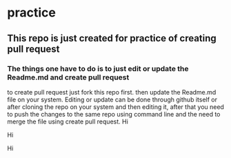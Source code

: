 # practice
## This repo is just created for practice of creating pull request
### The things one have to do is to just edit or update the Readme.md and create pull request
to create pull request just fork this repo first.
then update the Readme.md file on your system.
Editing or update can be done through github itself or after cloning the repo on your system and then editing it, after that you need to push the changes to the same repo using command line and the need to merge the file using create pull request.
Hi

Hi

Hi











